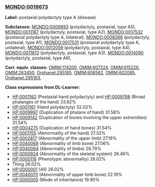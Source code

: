 
### [MONDO:0019673](http://purl.obolibrary.org/obo/MONDO_0019673)
**Label:** postaxial polydactyly type A (disease)

**Subclasses:** [MONDO:0009893](http://purl.obolibrary.org/obo/MONDO_0009893) (polydactyly, postaxial, type A5), [MONDO:0011187](http://purl.obolibrary.org/obo/MONDO_0011187) (polydactyly, postaxial, type A2), [MONDO:0017532](http://purl.obolibrary.org/obo/MONDO_0017532) (postaxial polydactyly type A, bilateral), [MONDO:0008266](http://purl.obolibrary.org/obo/MONDO_0008266) (polydactyly, postaxial, type A1), [MONDO:0017531](http://purl.obolibrary.org/obo/MONDO_0017531) (postaxial polydactyly type A, unilateral), [MONDO:0012059](http://purl.obolibrary.org/obo/MONDO_0012059) (polydactyly, postaxial, type A4), [MONDO:0011813](http://purl.obolibrary.org/obo/MONDO_0011813) (polydactyly, postaxial, type A3), [MONDO:0014090](http://purl.obolibrary.org/obo/MONDO_0014090) (polydactyly, postaxial, type A6), 

**Corr. equiv. classes:** [OMIM:174200](http://purl.obolibrary.org/obo/OMIM_174200), [OMIM:607324](http://purl.obolibrary.org/obo/OMIM_607324), [OMIM:615226](http://purl.obolibrary.org/obo/OMIM_615226), [OMIM:263450](http://purl.obolibrary.org/obo/OMIM_263450), [Orphanet:295165](http://www.orpha.net/ORDO/Orphanet_295165), [OMIM:608562](http://purl.obolibrary.org/obo/OMIM_608562), [OMIM:602085](http://purl.obolibrary.org/obo/OMIM_602085), [Orphanet:295163](http://www.orpha.net/ORDO/Orphanet_295163), 

**Class expressions from DL-Learner:**

- [HP:0001162](http://purl.obolibrary.org/obo/HP_0001162) (Postaxial hand polydactyly) and [HP:0009768](http://purl.obolibrary.org/obo/HP_0009768) (Broad phalanges of the hand) 33.82%
- [HP:0001161](http://purl.obolibrary.org/obo/HP_0001161) (Hand polydactyly) 32.02%
- [HP:0009997](http://purl.obolibrary.org/obo/HP_0009997) (Duplication of phalanx of hand) 31.58%
- [HP:0009142](http://purl.obolibrary.org/obo/HP_0009142) (Duplication of bones involving the upper extremities) 31.54%
- [HP:0004275](http://purl.obolibrary.org/obo/HP_0004275) (Duplication of hand bones) 31.54%
- [HP:0001155](http://purl.obolibrary.org/obo/HP_0001155) (Abnormality of the hand) 27.32%
- [HP:0002817](http://purl.obolibrary.org/obo/HP_0002817) (Abnormality of the upper limb) 27.19%
- [HP:0040068](http://purl.obolibrary.org/obo/HP_0040068) (Abnormality of limb bone) 27.06%
- [HP:0040064](http://purl.obolibrary.org/obo/HP_0040064) (Abnormality of limbs) 26.79%
- [HP:0000924](http://purl.obolibrary.org/obo/HP_0000924) (Abnormality of the skeletal system) 26.46%
- [HP:0000118](http://purl.obolibrary.org/obo/HP_0000118) (Phenotypic abnormality) 26.02%
- Thing 26.02%
- [HP:0000001](http://purl.obolibrary.org/obo/HP_0000001) (All) 26.02%
- [HP:0040070](http://purl.obolibrary.org/obo/HP_0040070) (Abnormality of upper limb bone) 22.19%
- [HP:0000005](http://purl.obolibrary.org/obo/HP_0000005) (Mode of inheritance) 19.90%


